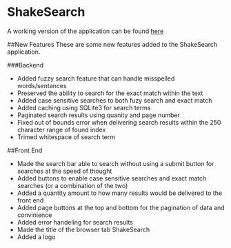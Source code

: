 # ShakeSearch

A working version of the application can be found [here](https://jakedevar-shakesearch.onrender.com/)

##New Features
These are some new features added to the ShakeSearch application.

###Backend
* Added fuzzy search feature that can handle misspelled words/sentances
* Preserved the ability to search for the exact match within the text
* Added case sensitive searches to both fuzy search and exact match
* Added caching using SQLite3 for search terms
* Paginated search results using quanity and page number
* Fixed out of bounds error when delivering search results within the 250 character range of found index
* Trimed whitespace of search term

##Front End
* Made the search bar able to search without using a submit button for searches at the speed of thought
* Added buttons to enable case sensitive searches and exact match searches (or a combination of the two) 
* Added a quantity amount to how many results would be delivered to the front end
* Added page buttons at the top and bottom for the pagination of data and convinience
* Added error handeling for search results
* Made the title of the browser tab ShakeSearch
* Added a logo


